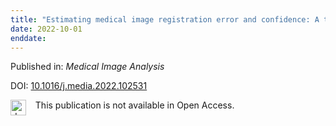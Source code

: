 ```yaml
---
title: "Estimating medical image registration error and confidence: A taxonomy and scoping review"
date: 2022-10-01
enddate:
---
```


Published in: *Medical Image Analysis*

DOI: [10.1016/j.media.2022.102531](https://doi.org/10.1016/j.media.2022.102531)

<img src="https://upload.wikimedia.org/wikipedia/commons/thumb/0/0e/Closed_Access_logo_transparent.svg/1200px-Closed_Access_logo_transparent.svg.png" alt="drawing" width="25" align="left"/> &nbsp;&nbsp;&nbsp;This publication is not available in Open Access.


